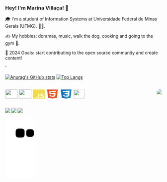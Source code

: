 ### Hey! I'm Marina Villaça! 👋

🎓 I'm a student of Information Systems at Universidade Federal de Minas Gerais (UFMG). 👩‍💻.

✍️ My hobbies: doramas, music, walk the dog, cooking and going to the gym 💪.

🥅 2024 Goals: start contributing to the open source community and create content!

<div>

  '
  
</div>



[![Anurag's GitHub stats](https://github-readme-stats.vercel.app/api?username=marinavillaca&show_icons=true&theme=radical)](https://github.com/marinavillaca/github-readme-stats)
[![Top Langs](https://github-readme-stats.vercel.app/api/top-langs/?username=marinavillaca&show_icons=true&theme=radical)](https://github.com/marinavillaca/github-readme-stats)  

<div style="display: inline_block"><br>
  <img align="center"  height="30" width="40" src="https://cdn.jsdelivr.net/gh/devicons/devicon/icons/c/c-original.svg" />
  <img align="center"  height="30" width="40" src="https://cdn.jsdelivr.net/gh/devicons/devicon/icons/cplusplus/cplusplus-original.svg" />
  <img align="center"  height="30" width="40" src="https://raw.githubusercontent.com/devicons/devicon/master/icons/javascript/javascript-plain.svg">
  <img align="center"  height="30" width="40" src="https://raw.githubusercontent.com/devicons/devicon/master/icons/html5/html5-original.svg">
  <img align="center"  height="30" width="40" src="https://raw.githubusercontent.com/devicons/devicon/master/icons/css3/css3-original.svg">
  <img align="center"  height="28" width="36"src="https://cdn.jsdelivr.net/gh/devicons/devicon/icons/figma/figma-original.svg" />
  <img align="right"  height="150" style="border-radius:50px;" src="https://i.ibb.co/fdYVqXW/download20220300151842.png">

</div>
 
  
  ##
 
<div> 
  <a href="https://www.instagram.com/marina.villaca/" target="_blank"><img src="https://img.shields.io/badge/-Instagram-%23E4405F?style=for-the-badge&logo=instagram&logoColor=white" target="_blank"></a>
   <a href="https://www.linkedin.com/in/marinavillaca/" target="_blank"><img src="https://img.shields.io/badge/-LinkedIn-%230077B5?style=for-the-badge&logo=linkedin&logoColor=white" target="_blank"></a>  
  <a href = "mailto:marinalvillaca@protonmail.com"><img src="https://img.shields.io/badge/ProtonMail-8B89CC?style=for-the-badge&logo=protonmail&logoColor=white" target="_blank"></a>
     
 
 
 ![Snake animation](https://github.com/marinavillaca/marinavillaca/blob/output/github-contribution-grid-snake.svg)
 
</div>
